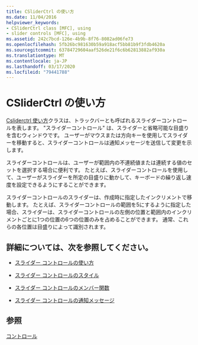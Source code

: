 ```yaml
---
title: CSliderCtrl の使い方
ms.date: 11/04/2016
helpviewer_keywords:
- CSliderCtrl class [MFC], using
- slider controls [MFC], using
ms.assetid: 242c7bcd-126e-4b9b-8f76-8082ad06fe73
ms.openlocfilehash: 5fb26bc981630b59a918acf5bb81b9f3fdb4620a
ms.sourcegitcommit: 63784729604aaf526de21f6c6b62813882af930a
ms.translationtype: MT
ms.contentlocale: ja-JP
ms.lasthandoff: 03/17/2020
ms.locfileid: "79441788"
---
```

# <a name="using-csliderctrl"></a>CSliderCtrl の使い方

[Csliderctrl 使い方](../mfc/reference/csliderctrl-class.md)クラスは、トラックバーとも呼ばれるスライダーコントロールを表します。 "スライダーコントロール" は、スライダーと省略可能な目盛りを含むウィンドウです。 ユーザーがマウスまたは方向キーを使用してスライダーを移動すると、スライダーコントロールは通知メッセージを送信して変更を示します。

スライダーコントロールは、ユーザーが範囲内の不連続値または連続する値のセットを選択する場合に便利です。 たとえば、スライダーコントロールを使用して、ユーザーがスライダーを所定の目盛りに動かして、キーボードの繰り返し速度を設定できるようにすることができます。

スライダーコントロールのスライダーは、作成時に指定したインクリメントで移動します。 たとえば、スライダーコントロールの範囲を5にするように指定した場合、スライダーは、スライダーコントロールの左側の位置と範囲内のインクリメントごとに1つの位置の6つの位置のみを占めることができます。 通常、これらの各位置は目盛りによって識別されます。

## <a name="what-do-you-want-to-know-more-about"></a>詳細については、次を参照してください。

- [スライダー コントロールの使い方](../mfc/using-slider-controls.md)

- [スライダー コントロールのスタイル](../mfc/slider-control-styles.md)

- [スライダー コントロールのメンバー関数](../mfc/slider-control-member-functions.md)

- [スライダー コントロールの通知メッセージ](../mfc/slider-notification-messages.md)

## <a name="see-also"></a>参照

[コントロール](../mfc/controls-mfc.md)
